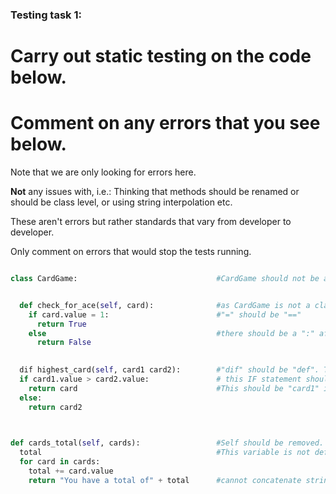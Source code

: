 ### Testing task 1:

# Carry out static testing on the code below.
# Comment on any errors that you see below.

Note that we are only looking for errors here.

**Not** any issues with, i.e.: 
Thinking that methods should be renamed or should be class level, or using string interpolation etc. 

These aren't errors but rather standards that vary from developer to developer. 

Only comment on errors that would stop the tests running.

```python

class CardGame:                               #CardGame should not be a class


  def check_for_ace(self, card):              #as CardGame is not a class this line should not be indentend (and all subsequent lines should be unindented one level.) Additionally "self" should be removed from these tests.
    if card.value = 1:                        #"=" should be "=="
      return True
    else                                      #there should be a ":" after "else"
      return False
   

  dif highest_card(self, card1 card2):        #"dif" should be "def". There should be a comma between "card1" and "card2". Self should be removed.   
  if card1.value > card2.value:               # this IF statement should be indented, as should the three lines below it
    return card                               #This should be "card1" instead of "card"
  else:
    return card2
  


def cards_total(self, cards):                 #Self should be removed.
  total                                       #This variable is not defined
  for card in cards:
    total += card.value
    return "You have a total of" + total      #cannot concatenate string and int. Suggest using f-string or changing "total" to "str(total)" and adding a space between "of" and the closing quote mark. Additionally the return statement is not indented.
  
```
